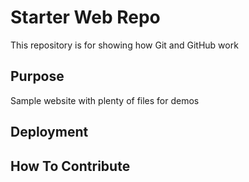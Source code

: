 # Starter Web Repo

This repository is for showing how Git and GitHub work

## Purpose

Sample website with plenty of files for demos

## Deployment

## How To Contribute

